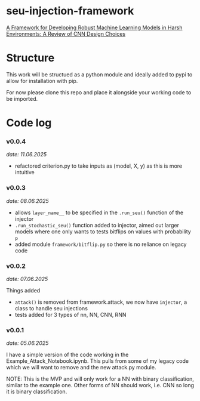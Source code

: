 # seu-injection-framework
[A Framework for Developing Robust Machine Learning Models in Harsh Environments: A Review of CNN Design Choices](https://research-information.bris.ac.uk/en/publications/a-framework-for-developing-robust-machine-learning-models-in-hars)

# Structure

This work will be structued as a python module and ideally added to pypi to allow for installation with pip.

For now please clone this repo and place it alongside your working code to be imported.

# Code log

### v0.0.4
*date: 11.06.2025*
- refactored criterion.py to take inputs as (model, X, y) as this is more intuitive

### v0.0.3
*date: 08.06.2025*
- allows `layer_name__` to be specified in the `.run_seu()` function of the injector
- `.run_stochastic_seu()` function added to injector, aimed out larger models where one only wants to tests bitflips on values with probability `p`
- added module `framework/bitflip.py` so there is no reliance on legacy code

### v0.0.2
*date: 07.06.2025*

Things added 
- `attack()` is removed from framework.attack, we now have `injector`, a class to handle seu injections
- tests added for 3 types of nn, NN, CNN, RNN

### v0.0.1

*date: 05.06.2025*

I have a simple version of the code working in the Example_Attack_Notebook.ipynb. This pulls from some of my legacy code which we will want to remove and the new attack.py module. 

NOTE: This is the MVP and will only work for a NN with binary classification, similar to the example one. Other forms of NN should work, i.e. CNN so long it is binary classification. 